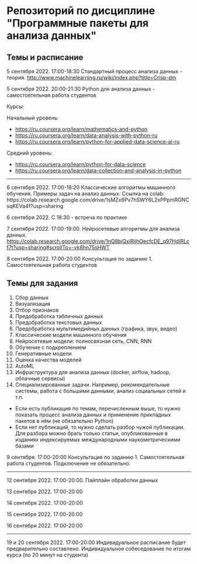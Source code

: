 # Репозиторий по дисциплине "Программные пакеты для анализа данных"

## Темы и расписание

5 сентября 2022. 17:00-18:30 Стандартный процесс анализа данных - теория. http://www.machinelearning.ru/wiki/index.php?title=Crisp-dm

5 сентября 2022. 20:00-21:30 Python для анализа данных - самостоятельная работа студентов

Курсы: 

Начальный уровень:
* https://ru.coursera.org/learn/mathematics-and-python
* https://ru.coursera.org/learn/data-analysis-with-python-ru
* https://ru.coursera.org/learn/python-for-applied-data-science-ai-ru 

Средний уровень:
* https://ru.coursera.org/learn/python-for-data-science
* https://ru.coursera.org/learn/data-collection-and-analysis-in-python

<hr>
6 сентября 2022. 17:00-18:20 Классические алгоритмы машинного обучения. Примеры задач на анализ данных.
Ссылка на colab: https://colab.research.google.com/drive/1sMZx6Pv7hSWY6L2xPPpmRGNCsqKEVa4f?usp=sharing

6 сентября 2022. С 18:30 - встреча по практике

7 сентября 2022. 17:00-19:00. Нейросетевые алгоритмы для анализа данных. https://colab.research.google.com/drive/1nQ8bjQxiRIjhOecfcDE_q97HdIRLcf7t?usp=sharing#scrollTo=-vk8hn75sHWT 

8 сентября 2022. 17:00-20:00 Консультация по заданию 1. Самостоятельная работа студентов 
## Темы для задания
1. Сбор данных 
2. Визуализация 
3. Отбор признаков 
4. Предобработка табличных данных
5. Предобработка текстовых данных 
6. Предобработка мультимедийных данных (графика, звук, видео)
7. Классические модели машинного обучения
8. Нейросетевые модели: полносвязная сеть, CNN, RNN
9. Обучение с подкреплением
10. Генеративные модели 
11. Оценка качества моделей 
12. AutoML
13. Инфраструктура для анализа данных (docker, airflow, hadoop, облачные сервисы)
14. Специализированные задачи. Например, рекомендательные системы, работа с большими данными, анализ социальных сетей и т.п.

* Если есть публикация по темам, перечисленным выше, то нужно показать процесс анализа данных и применение прикладных пакетов в нём (не обязательно Python)
* Если нет публикаций, то нужно сделать разбор чужой публикации. Для разбора можно брать только статьи, опубликованные в изданиях индексируемых международными наукометрическими базами

9 сентября. 17:00-20:00 Консультация по заданию 1. Самостоятельная работа студентов. Подключение не обязательно.

<hr>
12 сентября 2022. 17:00-20:00. Пайплайн обработки данных

13 сентября 2022. 17:00-20:00 

14 сентября 2022. 17:00-20:00 

15 сентября 2022. 17:00-20:00 

16 сентября 2022. 17:00-20:00 

<hr>
19 и 20 сентября 2022. 17:00-20:00 Индивидуальное расписание будет предварительно составлено. Индивидуальное собеседование по итогам курса (по 20 минут на студента)